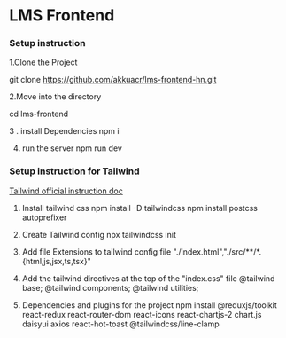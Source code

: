 # LMS Frontend

### Setup instruction

1.Clone the Project
  
  git clone  https://github.com/akkuacr/lms-frontend-hn.git

2.Move into the directory
   
   cd lms-frontend

3 . install Dependencies
    npm i
    
4. run the server
   npm run dev 


### Setup instruction for Tailwind
[Tailwind official instruction doc ](https://tailwindcss.com/docs/installation)

1. Install tailwind css
 npm install -D tailwindcss
 npm install postcss autoprefixer

2. Create Tailwind config
npx tailwindcss init

3. Add file Extensions to tailwind config file
"./index.html","./src/**/*.{html,js,jsx,ts,tsx}"

4. Add the tailwind directives at the top of the "index.css" file
@tailwind base;
@tailwind components;
@tailwind utilities;

5. Dependencies and plugins for the project
npm install @reduxjs/toolkit react-redux react-router-dom react-icons react-chartjs-2 chart.js daisyui axios react-hot-toast @tailwindcss/line-clamp

 






